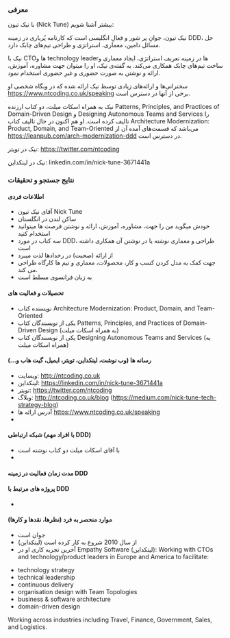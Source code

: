 ### معرفی
با نیک تیون (Nick Tune) بیشتر آشنا شویم:

نیک تیون، جوانِ پر شور و فعالِ انگلیسی است که کارنامه پُرباری در زمینه DDD، حل مسائل دامین، معماری، استراتژی و طراحی تیم‌های چابک دارد.

نیک با CTOها و technology leaderها در زمینه تعریف استراتژی، ایجاد معماری و ساخت تیم‌های چابک همکاری می‌کند. به گفته‌ی نیک، او را میتوان جهت مشاوره، آموزش، ارائه و نوشتن به صورت حضوری و غیرِ حضوری استخدام نمود.

سخنرانی‌ها و ارائه‌های زیادی توسط نیک ارائه شده که در وبگاه شخصی او https://www.ntcoding.co.uk/speaking برخی از آنها در دسترس است.

نیک به همراه اسکات میلت، دو کتاب ارزنده Patterns, Principles, and Practices of Domain-Driven Design و Designing Autonomous Teams and Services را تالیف کرده است. او هم اکنون در حال تالیف کتابِ Architecture Modernization: Product, Domain, and Team-Oriented می‌باشد که قسمت‌های آمده آن از https://leanpub.com/arch-modernization-ddd در دسترس است.


نیک  در تویتر: https://twitter.com/ntcoding 

نیک در لینکداین: linkedin.com/in/nick-tune-3671441a


### نتایج جستجو و تحقیقات
#### اطلاعات فردی
* آقای نیک تیون Nick Tune
* ساکن لندن در انگلستان
* خودش میگوید من را جهت، مشاوره، آموزش، ارائه و نوشتن فرصت ها میتوانید استخدام کنید
* سه کتاب در مورد DDD، طراحی و معماری نوشته یا در نوشتن آن همکاری داشته است
* از ارائه (صحبت) در رخدادها لذت میبرد
* جهت کمک به مدل کردن کسب و کار، محصولات، معماری و تیم ها کارگاه طراحی می کند.
* به زبان فرانسوی مسلط است

#### تحصیلات و فعالیت های 
* نویسنده کتاب Architecture Modernization: Product, Domain, and Team-Oriented 
* یکی از نویسندگان کتاب Patterns, Principles, and Practices of Domain-Driven Design (به همراه اسکات میلت)
* یکی از نویسندگان کتاب Designing Autonomous Teams and Services (به همراه اسکات میلت)

#### رسانه ها (وب نوشت، لینکداین، تویتر، ایمیل، گیت هاب و...)
* وبسایت: http://ntcoding.co.uk
* لینکداین: https://linkedin.com/in/nick-tune-3671441a
* تویتر: https://twitter.com/ntcoding
* وبلاگ: http://ntcoding.co.uk/blog (https://medium.com/nick-tune-tech-strategy-blog)
* آدرس ارائه ها https://www.ntcoding.co.uk/speaking
* 

#### شبکه ارتباطی (با افراد مهم DDD)
* با آقای اسکات میلت دو کتاب نوشته است
* 

#### مدت زمان فعالیت در زمینه DDD

#### پروژه های مرتبط با DDD
* 

#### موارد منحصر به فرد (نظرها، نقدها و کارها)  
* جوان است
* از سال 2010 شروع به کار کرده است (لینکداین)
* آخرین تجربه کاری او در Empathy Software (لینکداین):
Working with CTOs and technology/product leaders in Europe and America to facilitate:

- technology strategy 
- technical leadership 
- continuous delivery 
- organisation design with Team Topologies 
- business & software architecture
- domain-driven design 

Working across industries including Travel, Finance, Government, Sales, and Logistics.


